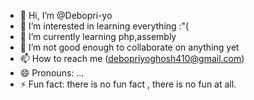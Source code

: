 - 👋 Hi, I’m @Debopri-yo 
- 👀 I’m interested in learning everything :"(
- 🌱 I’m currently learning php,assembly
- 💞️ I’m not good enough to collaborate on anything yet
- 📫 How to reach me (debopriyoghosh410@gmail.com)
- 😄 Pronouns: ...
- ⚡ Fun fact: there is no fun fact , there is no fun at all.

<!---
Debopri-yo/Debopri-yo is a ✨ special ✨ repository because its `README.md` (this file) appears on your GitHub profile.
You can click the Preview link to take a look at your changes.
--->
